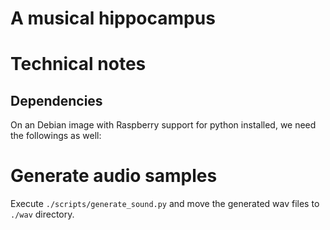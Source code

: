 # A musical hippocampus


# Technical notes

## Dependencies

On an Debian image with Raspberry support for python installed, we need the
followings as well:


# Generate audio samples

Execute `./scripts/generate_sound.py` and move the generated wav files to
`./wav` directory.
